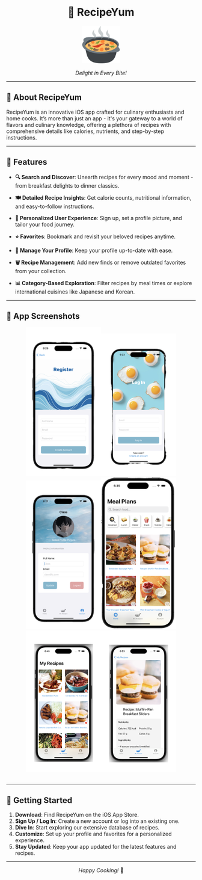 <div align="center">

# 🍲 **RecipeYum**

<img src="Resources/recipeYumIcon.png" alt="icon" width="100"/>  
<br>
<p><em>Delight in Every Bite!</em></p>

</div>

---

## 🌟 **About RecipeYum**

RecipeYum is an innovative iOS app crafted for culinary enthusiasts and home cooks. It’s more than just an app - it's your gateway to a world of flavors and culinary knowledge, offering a plethora of recipes with comprehensive details like calories, nutrients, and step-by-step instructions.

---

## 📱 **Features**

- **🔍 Search and Discover**: Unearth recipes for every mood and moment - from breakfast delights to dinner classics.

- **🍽 Detailed Recipe Insights**: Get calorie counts, nutritional information, and easy-to-follow instructions.

- **👤 Personalized User Experience**: Sign up, set a profile picture, and tailor your food journey.

- **⭐ Favorites**: Bookmark and revisit your beloved recipes anytime.

- **🔄 Manage Your Profile**: Keep your profile up-to-date with ease.

- **🗑 Recipe Management**: Add new finds or remove outdated favorites from your collection.

- **📊 Category-Based Exploration**: Filter recipes by meal times or explore international cuisines like Japanese and Korean.

---

## 📸 **App Screenshots**

<div align="center">
<table>
  <tr>
  <img src="Resources/register.png" alt="Register" width="200"/>
  <img src="Resources/login.png" alt="Login" width="200"/>
  <img src="Resources/profile.png" alt="Profile" width="200"/>
  <img src="Resources/home.png" alt="Home" width="200"/>
  <img src="Resources/myRecipes.png" alt="Recipe" width="200"/>
  <img src="Resources/detail.png" alt="Detail" width="200"/>
</p>

  </tr>
</table>
</div>

---

## 🚀 **Getting Started**

1. **Download**: Find RecipeYum on the iOS App Store.
2. **Sign Up / Log In**: Create a new account or log into an existing one.
3. **Dive In**: Start exploring our extensive database of recipes.
4. **Customize**: Set up your profile and favorites for a personalized experience.
5. **Stay Updated**: Keep your app updated for the latest features and recipes.


---

<div align="center">

*Happy Cooking!* 🎉

</div>

